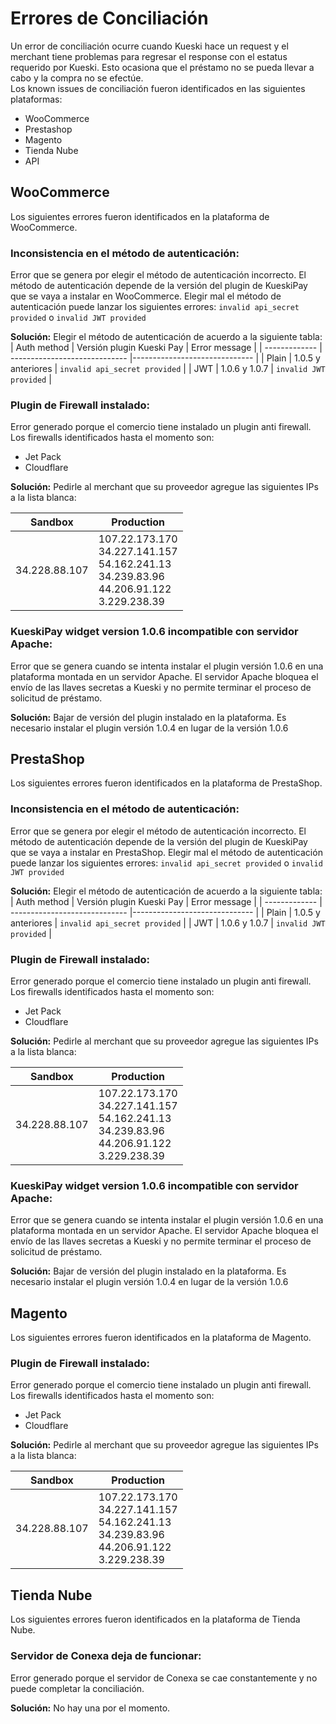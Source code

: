 # Errores de Conciliación

Un error de conciliación ocurre cuando Kueski hace un request y el merchant tiene problemas para regresar el response con el estatus requerido por Kueski. Esto ocasiona que el préstamo no se pueda llevar a cabo y la compra no se efectúe. <br>
Los known issues de conciliación fueron identificados en las siguientes plataformas:
- WooCommerce
- Prestashop
- Magento 
- Tienda Nube
- API

## WooCommerce
Los siguientes errores fueron identificados en la plataforma de WooCommerce. 

### Inconsistencia en el método de autenticación: 
Error que se genera por elegir el método de autenticación incorrecto. El método de autenticación depende de la versión del plugin de KueskiPay que se vaya a instalar en WooCommerce. 
Elegir mal el método de autenticación puede lanzar los siguientes errores:
`invalid api_secret provided` o `invalid JWT provided`<br>

**Solución:** Elegir el método de autenticación de acuerdo a la siguiente tabla:
| Auth method   | Versión plugin Kueski Pay     | Error message                 |
| ------------- | ----------------------------- |------------------------------ |
| Plain         | 1.0.5 y anteriores            | `invalid api_secret provided` |
| JWT           | 1.0.6 y 1.0.7                 | `invalid JWT provided`        |

### Plugin de Firewall instalado: 
Error generado porque el comercio tiene instalado un plugin anti firewall. Los firewalls identificados hasta el momento son:
- Jet Pack
- Cloudflare

**Solución:** Pedirle al merchant que su proveedor agregue las siguientes IPs a la lista blanca:

| Sandbox        | Production   | 
| -------------- | ------------ |
| 34.228.88.107  | 107.22.173.170 <br> 34.227.141.157 <br> 54.162.241.13 <br> 34.239.83.96 <br> 44.206.91.122 <br> 3.229.238.39 | 


### KueskiPay widget version 1.0.6 incompatible con servidor Apache:
Error que se genera cuando se intenta instalar el plugin versión 1.0.6 en una plataforma montada en un servidor Apache. El servidor Apache bloquea el envío de las llaves secretas a Kueski y no permite terminar el proceso de solicitud de préstamo. 

**Solución:** Bajar de versión del plugin instalado en la plataforma. Es necesario instalar el plugin versión 1.0.4 en lugar de la versión 1.0.6

## PrestaShop
Los siguientes errores fueron identificados en la plataforma de PrestaShop.

### Inconsistencia en el método de autenticación: 
Error que se genera por elegir el método de autenticación incorrecto. El método de autenticación depende de la versión del plugin de KueskiPay que se vaya a instalar en PrestaShop. 
Elegir mal el método de autenticación puede lanzar los siguientes errores:
`invalid api_secret provided` o `invalid JWT provided`<br>

**Solución:** Elegir el método de autenticación de acuerdo a la siguiente tabla:
| Auth method   | Versión plugin Kueski Pay     | Error message                 |
| ------------- | ----------------------------- |------------------------------ |
| Plain         | 1.0.5 y anteriores            | `invalid api_secret provided` |
| JWT           | 1.0.6 y 1.0.7                 | `invalid JWT provided`        |

### Plugin de Firewall instalado: 
Error generado porque el comercio tiene instalado un plugin anti firewall. Los firewalls identificados hasta el momento son:
- Jet Pack
- Cloudflare

**Solución:** Pedirle al merchant que su proveedor agregue las siguientes IPs a la lista blanca:

| Sandbox        | Production   | 
| -------------- | ------------ |
| 34.228.88.107  | 107.22.173.170 <br> 34.227.141.157 <br> 54.162.241.13 <br> 34.239.83.96 <br> 44.206.91.122 <br> 3.229.238.39 | 

### KueskiPay widget version 1.0.6 incompatible con servidor Apache:
Error que se genera cuando se intenta instalar el plugin versión 1.0.6 en una plataforma montada en un servidor Apache. El servidor Apache bloquea el envío de las llaves secretas a Kueski y no permite terminar el proceso de solicitud de préstamo. 

**Solución:** Bajar de versión del plugin instalado en la plataforma. Es necesario instalar el plugin versión 1.0.4 en lugar de la versión 1.0.6

## Magento
Los siguientes errores fueron identificados en la plataforma de Magento.
### Plugin de Firewall instalado: 
Error generado porque el comercio tiene instalado un plugin anti firewall. Los firewalls identificados hasta el momento son:
- Jet Pack
- Cloudflare

**Solución:** Pedirle al merchant que su proveedor agregue las siguientes IPs a la lista blanca:

| Sandbox        | Production   | 
| -------------- | ------------ |
| 34.228.88.107  | 107.22.173.170 <br> 34.227.141.157 <br> 54.162.241.13 <br> 34.239.83.96 <br> 44.206.91.122 <br> 3.229.238.39 | 

## Tienda Nube
Los siguientes errores fueron identificados en la plataforma de Tienda Nube.

### Servidor de Conexa deja de funcionar:
Error generado porque el servidor de Conexa se cae constantemente y no puede completar la conciliación. 

**Solución:** No hay una por el momento. 
